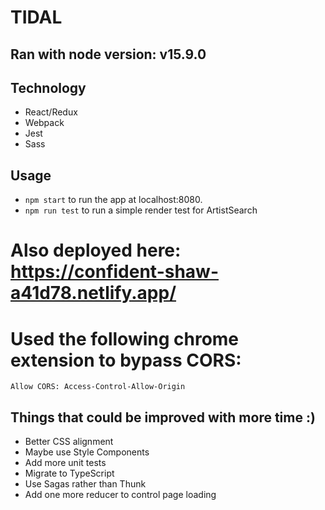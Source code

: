 # TIDAL

## Ran with node version: v15.9.0

## Technology

* React/Redux
* Webpack
* Jest
* Sass

## Usage

* `npm start` to run the app at localhost:8080.
* `npm run test` to run a simple render test for ArtistSearch

# Also deployed here: https://confident-shaw-a41d78.netlify.app/

# Used the following chrome extension to bypass CORS:
`Allow CORS: Access-Control-Allow-Origin`

## Things that could be improved with more time :)

* Better CSS alignment
* Maybe use Style Components
* Add more unit tests
* Migrate to TypeScript
* Use Sagas rather than Thunk
* Add one more reducer to control page loading